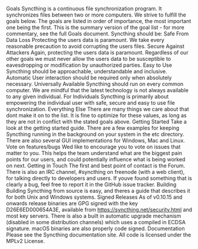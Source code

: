 Goals Syncthing is a continuous file synchronization program. It synchronizes files between two or more computers. We strive to fulfill the goals below. The goals are listed in order of importance, the most important one being the first. This is the summary version of the goal list - for more commentary, see the full Goals document. Syncthing should be: Safe From Data Loss Protecting the users data is paramount. We take every reasonable precaution to avoid corrupting the users files. Secure Against Attackers Again, protecting the users data is paramount. Regardless of our other goals we must never allow the users data to be susceptible to eavesdropping or modification by unauthorized parties. Easy to Use Syncthing should be approachable, understandable and inclusive. Automatic User interaction should be required only when absolutely necessary. Universally Available Syncthing should run on every common computer. We are mindful that the latest technology is not always available to any given individual. For Individuals Syncthing is primarily about empowering the individual user with safe, secure and easy to use file synchronization. Everything Else There are many things we care about that dont make it on to the list. It is fine to optimize for these values, as long as they are not in conflict with the stated goals above. Getting Started Take a look at the getting started guide. There are a few examples for keeping Syncthing running in the background on your system in the etc directory. There are also several GUI implementations for Windows, Mac and Linux. Vote on features/bugs Wed like to encourage you to vote on issues that matter to you. This helps the team understand what are the biggest pain points for our users, and could potentially influence what is being worked on next. Getting in Touch The first and best point of contact is the Forum. There is also an IRC channel, #syncthing on freenode (with a web client), for talking directly to developers and users. If youve found something that is clearly a bug, feel free to report it in the GitHub issue tracker. Building Building Syncthing from source is easy, and theres a guide that describes it for both Unix and Windows systems. Signed Releases As of v0.10.15 and onwards release binaries are GPG signed with the key D26E6ED000654A3E, available from https://syncthing.net/security.html and most key servers. There is also a built in automatic upgrade mechanism (disabled in some distribution channels) which uses a compiled in ECDSA signature. macOS binaries are also properly code signed. Documentation Please see the Syncthing documentation site. All code is licensed under the MPLv2 License.